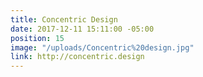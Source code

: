 ```yaml
---
title: Concentric Design
date: 2017-12-11 15:11:00 -05:00
position: 15
image: "/uploads/Concentric%20design.jpg"
link: http://concentric.design
---
```


